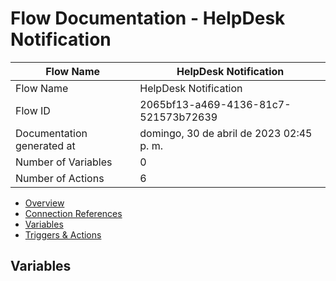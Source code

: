 ﻿# Flow Documentation \- HelpDesk Notification

| Flow Name                  | HelpDesk Notification                    |
| -------------------------- | ---------------------------------------- |
| Flow Name                  | HelpDesk Notification                    |
| Flow ID                    | 2065bf13\-a469\-4136\-81c7\-521573b72639 |
| Documentation generated at | domingo, 30 de abril de 2023 02:45 p. m. |
| Number of Variables        | 0                                        |
| Number of Actions          | 6                                        |

- [Overview](index-HelpDesk-Notification(2065bf13-a469-4136-81c7-521573b72639).md)
- [Connection References](connections-HelpDesk-Notification(2065bf13-a469-4136-81c7-521573b72639).md)
- [Variables](variables-HelpDesk-Notification(2065bf13-a469-4136-81c7-521573b72639).md)
- [Triggers & Actions](triggersactions-HelpDesk-Notification(2065bf13-a469-4136-81c7-521573b72639).md)

## Variables
